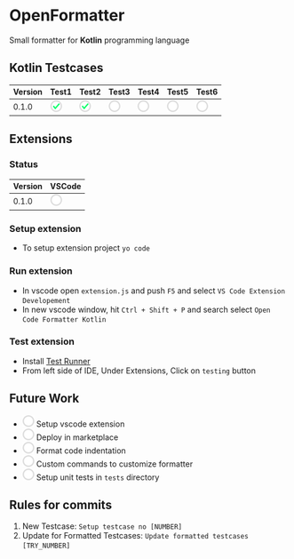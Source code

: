 # OpenFormatter
Small formatter for **Kotlin** programming language


## Kotlin Testcases
|Version   |Test1       |Test2       |Test3       |Test4       |Test5       |Test6       |
|----------|------------|------------|------------|------------|------------|------------|
|0.1.0     |![](_/c.png)|![](_/c.png)|![](_/u.png)|![](_/u.png)|![](_/u.png)|![](_/u.png)|


## Extensions
### Status
|Version   |VSCode      |
|----------|------------|
|0.1.0     |![](_/u.png)|

### Setup extension
- To setup extension project `yo code`

### Run extension
- In vscode open `extension.js` and push `F5` and select `VS Code Extension Developement`
- In new vscode window, hit `Ctrl + Shift + P` and search select `Open Code Formatter Kotlin`

### Test extension
- Install [Test Runner](https://marketplace.visualstudio.com/items?itemName=ms-vscode.extension-test-runner)
- From left side of IDE, Under Extensions, Click on `testing` button

## Future Work
- ![](_/u.png) Setup vscode extension
- ![](_/u.png) Deploy in marketplace
- ![](_/u.png) Format code indentation
- ![](_/u.png) Custom commands to customize formatter
- ![](_/u.png) Setup unit tests in `tests` directory

## Rules for commits
1. New Testcase: `Setup testcase no [NUMBER]`
1. Update for Formatted Testcases: `Update formatted testcases [TRY_NUMBER]`